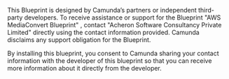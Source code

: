 <p>This Blueprint is designed by Camunda’s partners or independent third-party developers. To receive assistance or support for the Blueprint "AWS MediaConvert Blueprint" , contact "Acheron Software Consultancy Private Limited" directly using the contact information provided. Camunda disclaims any support obligation for the Blueprint.</p><p>
By installing this blueprint, you consent to Camunda sharing your contact information with the developer of this blueprint so that you can receive more information about it directly from the developer.</p>